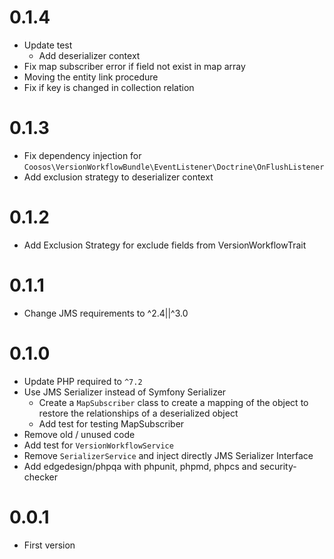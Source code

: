 # 0.1.4

* Update test
  * Add deserializer context
* Fix map subscriber error if field not exist in map array
* Moving the entity link procedure
* Fix if key is changed in collection relation

# 0.1.3

* Fix dependency injection for ``Coosos\VersionWorkflowBundle\EventListener\Doctrine\OnFlushListener``
* Add exclusion strategy to deserializer context

# 0.1.2

* Add Exclusion Strategy for exclude fields from VersionWorkflowTrait

# 0.1.1

* Change JMS requirements to ^2.4||^3.0

# 0.1.0

* Update PHP required to ``^7.2``
* Use JMS Serializer instead of Symfony Serializer
    * Create a ``MapSubscriber`` class to create a mapping of the object to
      restore the relationships of a deserialized object
    * Add test for testing MapSubscriber
* Remove old / unused code
* Add test for ``VersionWorkflowService``
* Remove ``SerializerService`` and inject directly JMS Serializer Interface
* Add edgedesign/phpqa with phpunit, phpmd, phpcs and security-checker

# 0.0.1

* First version
